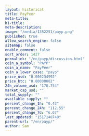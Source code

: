 ```yaml
---
layout: historical
title: PayPeer
meta-title: 
h1-title: 
meta-description: 
image: "/media/1382251/payp.png"
published: true
allow_search_engine: false
sitemap: false
enable_comment: false
sort_order: 1427
permalink: "/en/payp/discussion.html"
coin_a_symbol: "PAYP"
coin_a_name: "PayPeer"
coin_a_lower_case: "payp"
price_usd: "0.000234992"
price_btc: "0.00000002"
24h_volume_usd: "178.754"
market_cap_usd: ""
total_supply: ""
available_supply: ""
percent_change_1h: "0.43"
percent_change_24h: "112.55"
percent_change_7d: "6.07"
last_updated: "1517140748"
parent-url: "/en/payp/"
author: Sam
---
```


